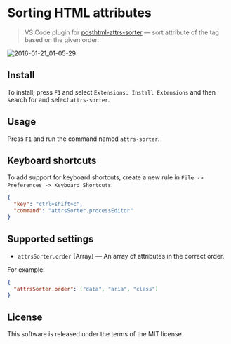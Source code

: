 # Sorting HTML attributes

> VS Code plugin for [posthtml-attrs-sorter](https://github.com/mrmlnc/posthtml-attrs-sorter) — sort attribute of the tag based on the given order.

![2016-01-21_01-05-29](https://cloud.githubusercontent.com/assets/7034281/12464661/24955f8c-bfdb-11e5-873d-a04ad0cf6aae.gif)

## Install

To install, press `F1` and select `Extensions: Install Extensions` and then search for and select `attrs-sorter`.

## Usage

Press `F1` and run the command named `attrs-sorter`.

## Keyboard shortcuts

To add support for keyboard shortcuts, create a new rule in `File -> Preferences -> Keyboard Shortcuts`:

```json
{
  "key": "ctrl+shift+c",
  "command": "attrsSorter.processEditor"
}
```

## Supported settings

 * `attrsSorter.order` {Array} — An array of attributes in the correct order.

For example:

```json
{
  "attrsSorter.order": ["data", "aria", "class"]
}
```

## License

This software is released under the terms of the MIT license.

